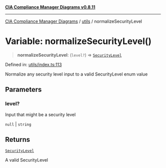 [**CIA Compliance Manager Diagrams v0.8.11**](../../README.md)

***

[CIA Compliance Manager Diagrams](../../modules.md) / [utils](../README.md) / normalizeSecurityLevel

# Variable: normalizeSecurityLevel()

> **normalizeSecurityLevel**: (`level?`) => [`SecurityLevel`](../../types/cia/type-aliases/SecurityLevel.md)

Defined in: [utils/index.ts:113](https://github.com/Hack23/cia-compliance-manager/blob/d6eede30e4f01622fe18187e98b207e9a06a781f/src/utils/index.ts#L113)

Normalize any security level input to a valid SecurityLevel enum value

## Parameters

### level?

Input that might be a security level

`null` | `string`

## Returns

[`SecurityLevel`](../../types/cia/type-aliases/SecurityLevel.md)

A valid SecurityLevel
